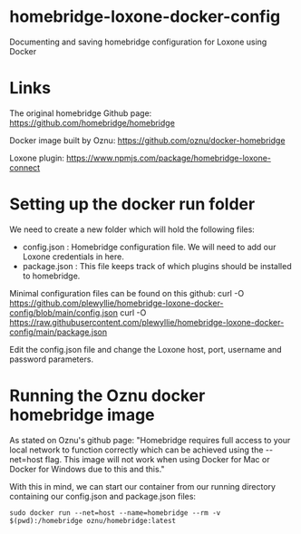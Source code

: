 # homebridge-loxone-docker-config
Documenting and saving homebridge configuration for Loxone using Docker

# Links
The original homebridge Github page: https://github.com/homebridge/homebridge

Docker image built by Oznu: https://github.com/oznu/docker-homebridge

Loxone plugin: https://www.npmjs.com/package/homebridge-loxone-connect

# Setting up the docker run folder
We need to create a new folder which will hold the following files:
- config.json : Homebridge configuration file. We will need to add our Loxone credentials in here.
- package.json : This file keeps track of which plugins should be installed to homebridge.

Minimal configuration files can be found on this github:
curl -O https://github.com/plewyllie/homebridge-loxone-docker-config/blob/main/config.json
curl -O https://raw.githubusercontent.com/plewyllie/homebridge-loxone-docker-config/main/package.json

Edit the config.json file and change the Loxone host, port, username and password parameters.

# Running the Oznu docker homebridge image
As stated on Oznu's github page: "Homebridge requires full access to your local network to function correctly which can be achieved using the --net=host flag. This image will not work when using Docker for Mac or Docker for Windows due to this and this."

With this in mind, we can start our container from our running directory containing our config.json and package.json files:

`sudo docker run --net=host --name=homebridge --rm -v $(pwd):/homebridge oznu/homebridge:latest`


